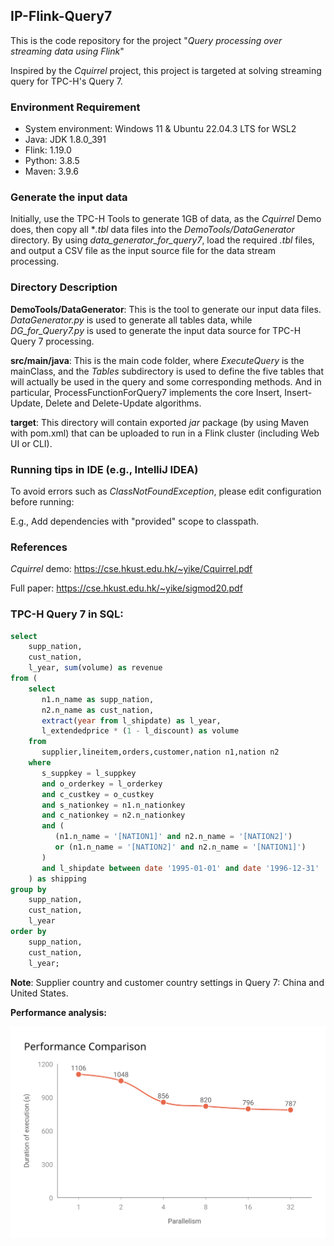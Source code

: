 ## IP-Flink-Query7

This is the code repository for the project "*Query processing over streaming data using Flink*"

Inspired by the *Cquirrel* project, this project is targeted at solving streaming query for TPC-H's Query 7.

### Environment Requirement

- System environment: Windows 11 & Ubuntu 22.04.3 LTS for WSL2
- Java: JDK 1.8.0_391
- Flink: 1.19.0
- Python: 3.8.5
- Maven: 3.9.6

### Generate the input data

Initially, use the TPC-H Tools to generate 1GB of data, as the *Cquirrel* Demo does, then copy all **.tbl* data files into the *DemoTools/DataGenerator* directory. By using *data_generator_for_query7*, load the required *.tbl* files, and output a CSV file as the input source file for the data stream processing.

### Directory Description

**DemoTools/DataGenerator**: This is the tool to generate our input data files. *DataGenerator.py* is used to generate all tables data, while *DG_for_Query7.py* is used to generate the input data source for TPC-H Query 7 processing.

**src/main/java**: This is the main code folder, where *ExecuteQuery* is the mainClass, and the *Tables* subdirectory is used to define the five tables that will actually be used in the query and some corresponding methods. And in particular, ProcessFunctionForQuery7 implements the core Insert, Insert-Update, Delete and Delete-Update algorithms.

**target**: This directory will contain exported *jar* package (by using Maven with pom.xml) that can be uploaded to run in a Flink cluster (including Web UI or CLI).

### Running tips in IDE (e.g., IntelliJ IDEA)

To avoid errors such as *ClassNotFoundException*, please edit configuration before running: 

E.g., Add dependencies with "provided" scope to classpath.

### References

*Cquirrel* demo: https://cse.hkust.edu.hk/~yike/Cquirrel.pdf

Full paper: https://cse.hkust.edu.hk/~yike/sigmod20.pdf

### TPC-H Query 7 in SQL:

```sql
select
    supp_nation,
    cust_nation,
    l_year, sum(volume) as revenue
from (
    select
       n1.n_name as supp_nation,
       n2.n_name as cust_nation,
       extract(year from l_shipdate) as l_year,
       l_extendedprice * (1 - l_discount) as volume
    from
       supplier,lineitem,orders,customer,nation n1,nation n2
    where
       s_suppkey = l_suppkey
       and o_orderkey = l_orderkey
       and c_custkey = o_custkey
       and s_nationkey = n1.n_nationkey
       and c_nationkey = n2.n_nationkey
       and (
          (n1.n_name = '[NATION1]' and n2.n_name = '[NATION2]')
          or (n1.n_name = '[NATION2]' and n2.n_name = '[NATION1]')
       )
       and l_shipdate between date '1995-01-01' and date '1996-12-31'
    ) as shipping
group by
    supp_nation,
    cust_nation,
    l_year
order by
    supp_nation,
    cust_nation,
    l_year;
```

**Note**: 
Supplier country and customer country settings in Query 7: China and United States.



**Performance analysis:**

![Performance-Line](.\Performance-Line.svg)